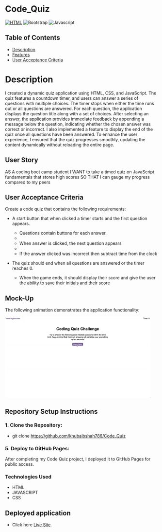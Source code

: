 # Code_Quiz

[![HTML](https://img.shields.io/badge/HTML-5-orange?style=flat&logo=html5&logoColor=white)](https://www.w3.org/TR/html52/)
![Bootstrap](https://img.shields.io/badge/bootstrap-5-blue?style=style=flat&logo=bootstrap&logoColor=white)
![Javascript](https://img.shields.io/badge/javascript-5-orange?style=style=flat&logo=javascript&logoColor=orange)


## Table of Contents

- [Description](#description)
- [Features](#features)
- [User Acceptance Criteria](#user-acceptance)

# Description 



I created a dynamic quiz application using HTML, CSS, and JavaScript. The quiz features a countdown timer, and users can answer a series of questions with multiple choices. The timer stops when either the time runs out or all questions are answered. For each question, the application displays the question title along with a set of choices. After selecting an answer, the application provides immediate feedback by appending a message below the question, indicating whether the chosen answer was correct or incorrect. I also implemented a feature to display the end of the quiz once all questions have been answered. To enhance the user experience, I ensured that the quiz progresses smoothly, updating the content dynamically without reloading the entire page.

## User Story

AS A coding boot camp student
I WANT to take a timed quiz on JavaScript fundamentals that stores high scores
SO THAT I can gauge my progress compared to my peers

## User Acceptance Criteria

Create a code quiz that contains the following requirements:

* A start button that when clicked a timer starts and the first question appears.
 
  * Questions contain buttons for each answer.
  * 
  * When answer is clicked, the next question appears
  * 
  * If the answer clicked was incorrect then subtract time from the clock

* The quiz should end when all questions are answered or the timer reaches 0.

  * When the game ends, it should display their score and give the user the ability to save their initials and their score

## Mock-Up

The following animation demonstrates the application functionality:

![Animation of code quiz. Presses button to start quiz. Clicks the button for the answer to each question, displays if answer was correct or incorrect. Quiz finishes and displays high scores. User adds their intials, then clears their intials and starts over.](./challenge/assets/08-web-apis-challenge-demo.gif)


## Repository Setup Instructions
### 1. Clone the Repository:
- git clone https://github.com/khubaibshah786/Code_Quiz

### 5. Deploy to GitHub Pages:
After completing my Code Quiz project, I deployed it to GitHub Pages for public access.

### Technologies Used
- HTML
- JAVASCRIPT
- CSS

 ## Deployed application

 - Click here [Live Site](https://khubaibshah786.github.io/Code_Quiz).